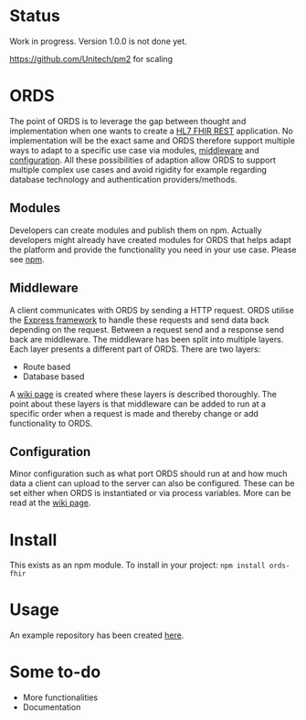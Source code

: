 # Status
Work in progress. Version 1.0.0 is not done yet.

https://github.com/Unitech/pm2 for scaling

# ORDS
The point of ORDS is to leverage the gap between thought and implementation when one wants to create a [HL7 FHIR REST]( https://www.hl7.org/fhir/http.html) application.
No implementation will be the exact same and ORDS therefore support multiple ways to adapt to a specific use case via modules, [middleware](https://github.com/MedSolve/ords-fhir/wiki/Creating-middleware) and [configuration](https://github.com/MedSolve/ords-fhir/wiki/Configuration). All these possibilities of adaption allow ORDS to support multiple complex use cases and avoid rigidity for example regarding database technology and authentication providers/methods.

## Modules
Developers can create modules and publish them on npm. Actually developers might already have created modules for ORDS that helps adapt the platform and provide the functionality you need in your use case. Please see [npm](https://www.npmjs.com/browse/depended/ords-fhir).

## Middleware
A client communicates with ORDS by sending a HTTP request. ORDS utilise the [Express framework](http://expressjs.com) to handle these requests and send data back depending on the request. Between a request send and a response send back are middleware. The middleware has been split into multiple layers. Each layer presents a different part of ORDS.
There are two layers:
* Route based
* Database based

A [wiki page](https://github.com/MedSolve/ords-fhir/wiki/Creating-middleware) is created where these layers is described thoroughly. The point about these layers is that middleware can be added to run at a specific order when a request is made and thereby change or add functionality to ORDS.

## Configuration
Minor configuration such as what port ORDS should run at and how much data a client can upload to the server can also be configured. These can be set either when ORDS is instantiated or via process variables. More can be read at the [wiki page](https://github.com/MedSolve/ords-fhir/wiki/Configuration).

# Install
This exists as an npm module. To install in your project:
`npm install ords-fhir`

# Usage
An example repository has been created [here](https://github.com/MedSolve/ords-demo).

# Some to-do
* More functionalities
* Documentation
